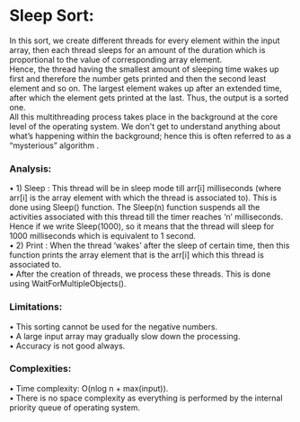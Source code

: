 # Sleep Sort:
In this sort, we create different threads for every element within the input array, then each thread sleeps for an amount of the duration which is proportional to the value of corresponding array element.<br>
Hence, the thread having the smallest amount of sleeping time wakes up first and therefore the number gets printed and then the second least element and so on. The largest element wakes up after an extended time, after which the element gets printed at the last. Thus, the output is a sorted one.<br>
All this multithreading process takes place in the background at the core level of the operating system. We don't get to understand anything about what’s happening within the background; hence this is often referred to as a “mysterious” algorithm .

### Analysis:
•	1) Sleep : This thread will be in sleep mode till arr[i] milliseconds (where arr[i] is the array element with which the thread is associated to). This is done using Sleep() function. The Sleep(n) function suspends all the activities associated with this thread till the timer reaches ‘n’ milliseconds. Hence if we write Sleep(1000), so it means that the thread will sleep for 1000 milliseconds which is equivalent to 1 second.<br>
•	2) Print : When the thread ‘wakes’ after the sleep of certain time, then this function prints the array element that is the arr[i] which this thread is associated to.<br>
•	After the creation of threads, we process these threads. This is done using WaitForMultipleObjects().


### Limitations:
•	This sorting cannot be used for the negative numbers.<br>
•	A large input array may gradually slow down the processing.<br>
•	Accuracy is not good always.

### Complexities:
•	Time complexity:  O(nlog n + max(input)).<br>
•	There is no space complexity as everything is performed by the internal priority queue of operating system.
